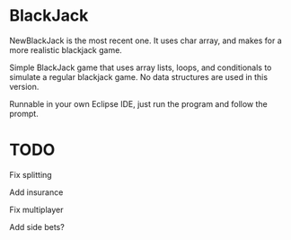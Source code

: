 # BlackJack

NewBlackJack is the most recent one. It uses char array, and makes for a more realistic blackjack game.

Simple BlackJack game that uses array lists, loops, and conditionals to simulate a regular blackjack game. 
No data structures are used in this version.

Runnable in your own Eclipse IDE, just run the program and follow the prompt. 

# TODO

Fix splitting

Add insurance

Fix multiplayer

Add side bets? 
